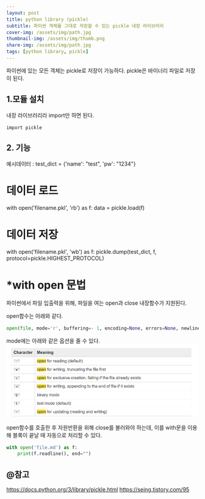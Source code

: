 ```yaml
---
layout: post
title: python library (pickle)
subtitle: 파이썬 객체를 그대로 저장할 수 있는 pickle 내장 라이브러리
cover-img: /assets/img/path.jpg
thumbnail-img: /assets/img/thumb.png
share-img: /assets/img/path.jpg
tags: [python library, pickle]
---
```

파이썬에 있는 모든 객체는 pickle로 저장이 가능하다. pickle은 바이너리 파일로 저장이 된다.

## 1.모듈 설치
내장 라이브러리라 import만 하면 된다.
```
import pickle
```
## 2. 기능
예시데이터 : test_dict = {'name': "test", 'pw': "1234"}

# 데이터 로드
with open('filename.pkl', 'rb') as f:
	data = pickle.load(f)

# 데이터 저장
with open('filename.pkl', 'wb') as f:
	pickle.dump(test_dict, f, protocol=pickle.HIGHEST_PROTOCOL)
    
# *with open 문법
파이썬에서 파일 입출력을 위해, 파일을 여는 open과 close 내장함수가 지원된다.

open함수는 아래와 같다.
```python
open(file, mode='r', buffering=- 1, encoding=None, errors=None, newline=None, closefd=True, opener=None)
```
mode에는 아래와 같은 옵션을 줄 수 있다.
![img.png](../img.png)

open함수를 호출한 후 자원반환을 위해 close를 불러와야 하는데, 이를 with문을 이용해 블록이 끝날 때 자동으로 처리할 수 있다.
```python
with open('file.md') as f:
	print(f.readline(), end="")
```
## @참고
https://docs.python.org/3/library/pickle.html
https://seing.tistory.com/95


